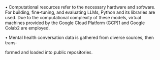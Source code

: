 • Computational resources refer to the necessary hardware and software. For
building, fine-tuning, and evaluating LLMs, Python and its libraries are used. Due
to the computational complexity of these models, virtual machines provided by the
Google Cloud Platform (GCP)1 and Google Colab2 are employed.

• Mental health conversation data is gathered from diverse sources, then trans-

formed and loaded into public repositories.